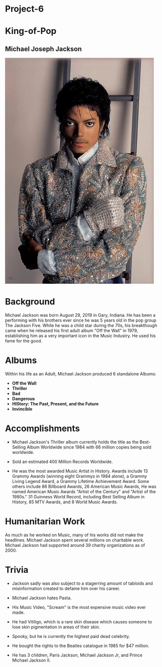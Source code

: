 # Project-6
 
# King-of-Pop

## Michael Joseph Jackson

![Alt Text](mj.png)



# Background
Michael Jackson was born August 29, 2019 in Gary, Indiana. He has been a performing with his brothers ever since he was 5 years old in the pop group The Jackson Five. While he was a child star during the 70s, his breakthough came when he released his first adult album "Off the Wall" in 1979, establishing him as a very important icon in the Music Industry. He used his fame for the good.

# Albums

Within his life as an Adult, Michael Jackson produced 6 standalone Albums:

- **Off the Wall**
- **Thriller**
- **Bad**
- **Dangerous**
- **HIStory: The Past, Present, and the Future**
- **Invincible**

# Accomplishments

- Michael Jackson's Thriller album currently holds the title as the Best-Selling Album Worldwide since 1984 with 66 million copies being sold worldwide.

- Sold an estimated 400 Million Records Worldwide.

- He was the most awarded Music Artist in History. Awards include 13 Grammy Awards (winning eight Grammys in 1984 alone), a Grammy Living Legend Award, a Grammy Lifetime Achievement Award. Some others include 86 Billboard Awards,
26 American Music Awards, He was named American Music Awards "Artist of the Century" and "Artist of the 1980s."
31 Guinness World Record, including Best Selling Album in History, 85 MTV Awards, and 8 World Music Awards.

# Humanitarian Work
As much as he worked on Music, many of his works did not make the headlines. Michael Jackson spent several millions on charitable work. Michael Jackson had supported  around 39 charity organizations as of 2000. 

# Trivia

- Jackson sadly was also subject to a stagerring amount of tabloids and misinformation created to defame him over his career.

- Michael Jackson hates Pasta.

- His Music Video, "Scream" is the most expensive music video ever made.

- He had Vitiligo, which is a rare skin disease which causes someone to lose skin pigmentation in areas of their skin.

- Spooky, but he is currently the highest paid dead celebrity. 

- He bought the rights to the Beatles catalogue in 1985 for $47 million.

- He has 3 children, Paris Jackson, Michael Jackson Jr, and Prince Michael Jackson II.